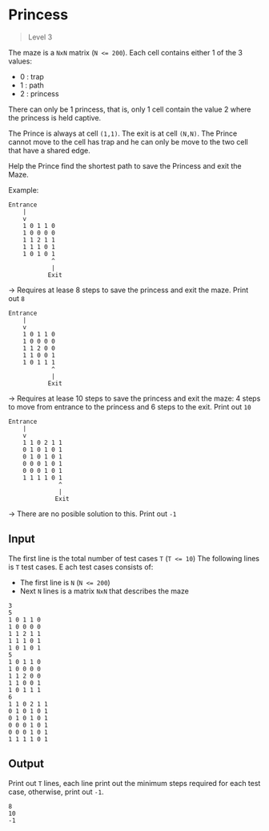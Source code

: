 # Princess
>
> Level 3

The maze is a `NxN` matrix (`N <= 200`). Each cell contains either 1 of the 3 values:

- 0 : trap
- 1 : path
- 2 : princess

There can only be 1 princess, that is, only 1 cell contain the value 2 where the princess is held captive.

The Prince is always at cell `(1,1)`.
The exit is at cell `(N,N)`.
The Prince cannot move to the cell has trap and he can only be move to the two cell that have a shared edge.

Help the Prince find the shortest path to save the Princess and exit the Maze.

Example:

```
Entrance
    |
    v
    1 0 1 1 0
    1 0 0 0 0
    1 1 2 1 1
    1 1 1 0 1
    1 0 1 0 1
            ^
            |
           Exit    
```

-> Requires at lease 8 steps to save the princess and exit the maze.
Print out `8`

```
Entrance
    |
    v
    1 0 1 1 0
    1 0 0 0 0
    1 1 2 0 0
    1 1 0 0 1
    1 0 1 1 1
            ^
            |
           Exit    
```

-> Requires at lease 10 steps to save the princess and exit the maze:
4 steps to move from entrance to the princess and 6 steps to the exit.
Print out `10`

```
Entrance
    |
    v
    1 1 0 2 1 1
    0 1 0 1 0 1
    0 1 0 1 0 1
    0 0 0 1 0 1
    0 0 0 1 0 1
    1 1 1 1 0 1
              ^
              |
             Exit    
```

-> There are no posible solution to this. Print out `-1`

## Input

The first line is the total number of test cases `T` (`T <= 10`)
The following lines is `T` test cases.
E
ach test cases consists of:

- The first line is `N` (`N <= 200`)
- Next `N` lines is a matrix `NxN` that describes the maze

```
3
5
1 0 1 1 0
1 0 0 0 0
1 1 2 1 1
1 1 1 0 1
1 0 1 0 1
5
1 0 1 1 0
1 0 0 0 0
1 1 2 0 0
1 1 0 0 1
1 0 1 1 1
6
1 1 0 2 1 1
0 1 0 1 0 1
0 1 0 1 0 1
0 0 0 1 0 1
0 0 0 1 0 1
1 1 1 1 0 1
```

## Output

Print out `T` lines, each line print out the minimum steps required for each test case, otherwise, print out `-1`.

```
8
10
-1
```

